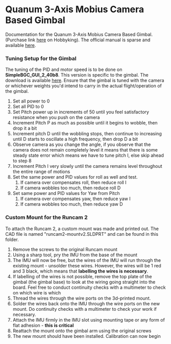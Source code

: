 # Quanum 3-Axis Mobius Camera Based Gimbal

Documentation for the Quanum 3-Axis Mobius Camera Based Gimbal. (Purchase link [here](https://hobbyking.com/en_us/quanum-3-axis-mobius-camera-based-gimbal.html?gclid=CjwKCAjwgabeBRBuEiwACD4R5pzr1hS_OftXpa5OPtl5WfkAG35Ie4TQcBOMSMw8y5pVsvsa1bz7rRoC8JMQAvD_BwE&gclsrc=aw.ds&___store=en_us) on Hobbyking). The official manual is sparse and available [here](https://cdn-global-hk.hobbyking.com/media/file/74871598X976235X4.pdf). 

### Tuning Setup for the Gimbal

The tuning of the PID and motor speed is to be done on **SimpleBGC_GUI_2_40b8**. This version is specific to the gimbal. The download is available [here](http://www.basecamelectronics.com/files/SimpleBGC_GUI_2_40b8.zip). Ensure that the gimbal is tuned with the camera or whichever weights you'd intend to carry in the actual flight/operation of the gimbal.

1. Set all power to 0
2. Set all PID to 0
3. Set Pitch power up in increments of 50 until you feel satisfactory resistance when you push on the camera
4. Increment Pitch P as much as possible until it begins to wobble, then drop it a bit
5. Increment pitch D until the wobbling stops, then continue to increasing until D starts to oscillate a high frequency, then drop D a bit
6. Observe camera as you change the angle, if you observe that the camera does not remain completely level it means that there is some steady state error which means we have to tune pitch I, else skip ahead to step 8
7. Increment Pitch I very slowly until the camera remains level throughout the entire range of motions
8. Set the same power and PID values for roll as well and test. 
   1. If camera over compensates roll, then reduce roll I
   2. If camera wobbles too much, then reduce roll D
9. Set same power and PID values for Yaw from Pitch
   1. If camera over compensates yaw, then reduce yaw I
   2. If camera wobbles too much, then reduce yaw D

### Custom Mount for the Runcam 2

To attach the Runcam 2, a custom mount was made and printed out. The CAD file is named "runcam2-mountv2.SLDPRT" and can be found in this folder. 

1. Remove the screws to the original Runcam mount
2. Using a sharp tool, pry the IMU from the base of the mount
3. The IMU will now be free, but the wires of the IMU will run through the existing mount - unsolder these wires. However, the wires will be 1 red and 3 black, which means that **labelling the wires is necessary**.
4. If labelling of the wires is not possible, remove the top plate of the gimbal (the gimbal base) to look at the wiring going straight into the board. Feel free to conduct continuity checks with a multimeter to check on which wire is which
5. Thread the wires through the wire ports on the 3d-printed mount. 
6. Solder the wires back onto the IMU through the wire ports on the new mount. Do continuity checks with a multimeter to check your work if necessary.
7. Attach the IMU firmly in the IMU slot using mounting tape or any form of flat adhesion - **this is critical**
8. Reattach the mount onto the gimbal arm using the original screws
9. The new mount should have been installed. Calibration can now begin

